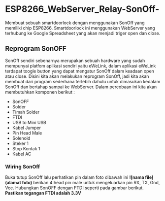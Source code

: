 # ESP8266_WebServer_Relay-SonOff-
Membuat sebuah smartdoorlock dengan menggunakan SonOff yang memiliki chip ESP8266. Smartdoorlock ini menggunakan WebServer yang terhubung ke Google Spreadsheet yang akan menjadi triger open dan close.
## Reprogram SonOFF
SonOff sendiri sebenarnya merupakan sebuah hardware yang sudah mempunyai platfom aplikasi sendiri yaitu eWeLink, dalam aplikasi eWeLink terdapat toogle button yang dapat mengatur SonOff dalam keadaan open atau close. Disini kita akan melakukan reprogram SonOff, jadi kita akan membuat dari program sederhana terlebih dahulu untuk dimasukan kedalam SonOff dan bertahap sampai ke WebServer. Dalam percobaan ini kita akan membutuhkan komponen berikut :
- SonOFF
- Solder
- Timah Solder
- FTDI
- USB to Mini USB
- Kabel Jumper
- Pin Head Male
- Solenoid
- Steker 1 
- Stop Kontak 1
- Kabel AC
### Wiring SonOff
Buka tutup SonOff lalu perhatikan pin dalam foto dibawah ini
**![nama file](alamat foto)**
berikan 4 head pin male untuk mengeluarkan pin RX, TX, Gnd, Vcc. Hubungkan SonOFF dengan FTDI seperti pada gambar berikut. **Pastikan tegangan FTDI adalah 3.3V**
